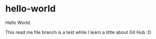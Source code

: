 # hello-world
Hello World.


This read me file branch is a test while I learn a little about Git Hub :D 

